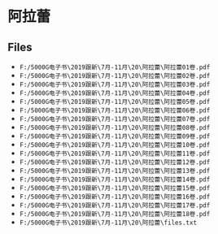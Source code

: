 # 阿拉蕾

## Files

- `F:/5000G电子书\2019跟新\7月-11月\20\阿拉蕾\阿拉蕾01卷.pdf`
- `F:/5000G电子书\2019跟新\7月-11月\20\阿拉蕾\阿拉蕾02卷.pdf`
- `F:/5000G电子书\2019跟新\7月-11月\20\阿拉蕾\阿拉蕾03卷.pdf`
- `F:/5000G电子书\2019跟新\7月-11月\20\阿拉蕾\阿拉蕾04卷.pdf`
- `F:/5000G电子书\2019跟新\7月-11月\20\阿拉蕾\阿拉蕾05卷.pdf`
- `F:/5000G电子书\2019跟新\7月-11月\20\阿拉蕾\阿拉蕾06卷.pdf`
- `F:/5000G电子书\2019跟新\7月-11月\20\阿拉蕾\阿拉蕾07卷.pdf`
- `F:/5000G电子书\2019跟新\7月-11月\20\阿拉蕾\阿拉蕾08卷.pdf`
- `F:/5000G电子书\2019跟新\7月-11月\20\阿拉蕾\阿拉蕾09卷.pdf`
- `F:/5000G电子书\2019跟新\7月-11月\20\阿拉蕾\阿拉蕾10卷.pdf`
- `F:/5000G电子书\2019跟新\7月-11月\20\阿拉蕾\阿拉蕾11卷.pdf`
- `F:/5000G电子书\2019跟新\7月-11月\20\阿拉蕾\阿拉蕾12卷.pdf`
- `F:/5000G电子书\2019跟新\7月-11月\20\阿拉蕾\阿拉蕾13卷.pdf`
- `F:/5000G电子书\2019跟新\7月-11月\20\阿拉蕾\阿拉蕾14卷.pdf`
- `F:/5000G电子书\2019跟新\7月-11月\20\阿拉蕾\阿拉蕾15卷.pdf`
- `F:/5000G电子书\2019跟新\7月-11月\20\阿拉蕾\阿拉蕾16卷.pdf`
- `F:/5000G电子书\2019跟新\7月-11月\20\阿拉蕾\阿拉蕾17卷.pdf`
- `F:/5000G电子书\2019跟新\7月-11月\20\阿拉蕾\阿拉蕾18卷.pdf`
- `F:/5000G电子书\2019跟新\7月-11月\20\阿拉蕾\files.txt`
